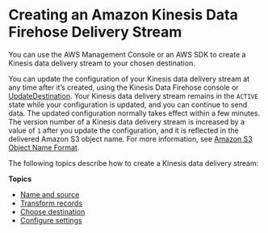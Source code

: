 # Creating an Amazon Kinesis Data Firehose Delivery Stream<a name="basic-create"></a>

You can use the AWS Management Console or an AWS SDK to create a Kinesis data delivery stream to your chosen destination\. 

You can update the configuration of your Kinesis data delivery stream at any time after it’s created, using the Kinesis Data Firehose console or [UpdateDestination](http://docs.aws.amazon.com/firehose/latest/APIReference/API_UpdateDestination.html)\. Your Kinesis data delivery stream remains in the `ACTIVE` state while your configuration is updated, and you can continue to send data\. The updated configuration normally takes effect within a few minutes\. The version number of a Kinesis data delivery stream is increased by a value of `1` after you update the configuration, and it is reflected in the delivered Amazon S3 object name\. For more information, see [Amazon S3 Object Name Format](basic-deliver.md#s3-object-name)\.

The following topics describe how to create a Kinesis data delivery stream:

**Topics**
+ [Name and source](create-name.md)
+ [Transform records](create-transform.md)
+ [Choose destination](create-destination.md)
+ [Configure settings](create-configure.md)